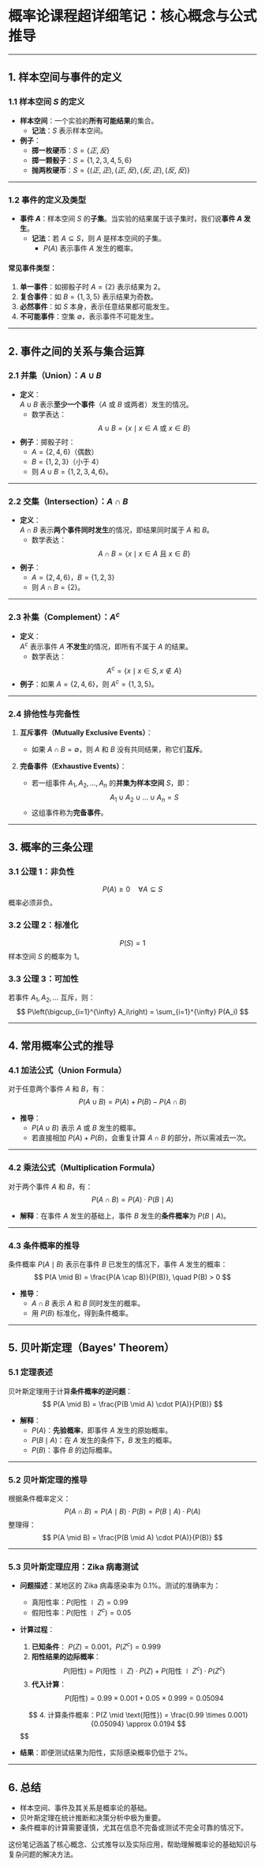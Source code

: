 # **概率论课程超详细笔记：核心概念与公式推导**

---

## **1. 样本空间与事件的定义**  
### **1.1 样本空间 $S$ 的定义**
- **样本空间**：一个实验的**所有可能结果**的集合。  
  - **记法**：$S$ 表示样本空间。
- **例子**：  
  - **掷一枚硬币**：$S = \{正, 反\}$  
  - **掷一颗骰子**：$S = \{1, 2, 3, 4, 5, 6\}$  
  - **抛两枚硬币**：$S = \{(正, 正), (正, 反), (反, 正), (反, 反)\}$

---

### **1.2 事件的定义及类型**
- **事件 $A$**：样本空间 $S$ 的**子集**。当实验的结果属于该子集时，我们说**事件 $A$ 发生**。
  - **记法**：若 $A \subseteq S$，则 $A$ 是样本空间的子集。  
    - $P(A)$ 表示事件 $A$ 发生的概率。

#### **常见事件类型：**
1. **单一事件**：如掷骰子时 $A = \{2\}$ 表示结果为 2。
2. **复合事件**：如 $B = \{1, 3, 5\}$ 表示结果为奇数。
3. **必然事件**：如 $S$ 本身，表示任意结果都可能发生。
4. **不可能事件**：空集 $\emptyset$，表示事件不可能发生。

---

## **2. 事件之间的关系与集合运算**  
### **2.1 并集（Union）：$A \cup B$**  
- **定义**：  
  $A \cup B$ 表示**至少一个事件**（$A$ 或 $B$ 或两者）发生的情况。  
  - 数学表达：
    $$
    A \cup B = \{x \mid x \in A \text{ 或 } x \in B\} 
    $$
- **例子**：掷骰子时：
  - $A = \{2, 4, 6\}$（偶数）  
  - $B = \{1, 2, 3\}$（小于 4）  
  - 则 $A \cup B = \{1, 2, 3, 4, 6\}$。

---

### **2.2 交集（Intersection）：$A \cap B$**  
- **定义**：  
  $A \cap B$ 表示**两个事件同时发生**的情况，即结果同时属于 $A$ 和 $B$。  
  - 数学表达：
    $$
    A \cap B = \{x \mid x \in A \text{ 且 } x \in B\} 
    $$
- **例子**：  
  - $A = \{2, 4, 6\}$，$B = \{1, 2, 3\}$  
  - 则 $A \cap B = \{2\}$。

---

### **2.3 补集（Complement）：$A^c$**  
- **定义**：  
  $A^c$ 表示事件 $A$ **不发生**的情况，即所有不属于 $A$ 的结果。  
  - 数学表达：
    $$
    A^c = \{x \mid x \in S, x \notin A\} 
    $$
- **例子**：如果 $A = \{2, 4, 6\}$，则 $A^c = \{1, 3, 5\}$。

---

### **2.4 排他性与完备性**  
1. **互斥事件（Mutually Exclusive Events）**：  
   - 如果 $A \cap B = \emptyset$，则 $A$ 和 $B$ 没有共同结果，称它们**互斥**。

2. **完备事件（Exhaustive Events）**：  
   - 若一组事件 $A_1, A_2, \dots, A_n$ 的**并集为样本空间** $S$，即：
     $$
     A_1 \cup A_2 \cup \dots \cup A_n = S 
     $$
   - 这组事件称为**完备事件**。

---

## **3. 概率的三条公理**  
### **3.1 公理 1：非负性**  
$$
P(A) \geq 0 \quad \forall A \subseteq S  
$$
概率必须非负。

### **3.2 公理 2：标准化**  
$$
P(S) = 1  
$$
样本空间 $S$ 的概率为 1。

### **3.3 公理 3：可加性**  
若事件 $A_1, A_2, \dots$ 互斥，则：
$$
P\left(\bigcup_{i=1}^{\infty} A_i\right) = \sum_{i=1}^{\infty} P(A_i)  
$$

---

## **4. 常用概率公式的推导**  
### **4.1 加法公式（Union Formula）**  
对于任意两个事件 $A$ 和 $B$，有：
$$
P(A \cup B) = P(A) + P(B) - P(A \cap B)  
$$
- **推导**：
  - $P(A \cup B)$ 表示 $A$ 或 $B$ 发生的概率。
  - 若直接相加 $P(A) + P(B)$，会重复计算 $A \cap B$ 的部分，所以需减去一次。

---

### **4.2 乘法公式（Multiplication Formula）**  
对于两个事件 $A$ 和 $B$，有：
$$
P(A \cap B) = P(A) \cdot P(B \mid A)  
$$
- **解释**：在事件 $A$ 发生的基础上，事件 $B$ 发生的**条件概率**为 $P(B \mid A)$。

---

### **4.3 条件概率的推导**  
条件概率 $P(A \mid B)$ 表示在事件 $B$ 已发生的情况下，事件 $A$ 发生的概率：
$$
P(A \mid B) = \frac{P(A \cap B)}{P(B)}, \quad P(B) > 0  
$$
- **推导**：
  - $A \cap B$ 表示 $A$ 和 $B$ 同时发生的概率。
  - 用 $P(B)$ 标准化，得到条件概率。

---

## **5. 贝叶斯定理（Bayes' Theorem）**

### **5.1 定理表述**
贝叶斯定理用于计算**条件概率的逆问题**：
$$
P(A \mid B) = \frac{P(B \mid A) \cdot P(A)}{P(B)}  
$$
- **解释**：
  - $P(A)$：**先验概率**，即事件 $A$ 发生的原始概率。
  - $P(B \mid A)$：在 $A$ 发生的条件下，$B$ 发生的概率。
  - $P(B)$：事件 $B$ 的边际概率。

---

### **5.2 贝叶斯定理的推导**  
根据条件概率定义：
$$
P(A \cap B) = P(A \mid B) \cdot P(B) = P(B \mid A) \cdot P(A)  
$$
整理得：
$$
P(A \mid B) = \frac{P(B \mid A) \cdot P(A)}{P(B)}  
$$

---

### **5.3 贝叶斯定理应用：Zika 病毒测试**  
- **问题描述**：某地区的 Zika 病毒感染率为 $0.1\%$。测试的准确率为：
  - 真阳性率：$P(\text{阳性} \mid Z) = 0.99$  
  - 假阳性率：$P(\text{阳性} \mid Z^c) = 0.05$

- **计算过程**：
  1. **已知条件**：
     $P(Z) = 0.001$，$P(Z^c) = 0.999$
  2. **阳性结果的边际概率**：
     $$
     P(\text{阳性}) = P(\text{阳性} \mid Z) \cdot P(Z) + P(\text{阳性} \mid Z^c) \cdot P(Z^c)  
     $$
  3. **代入计算**：
     $$  P(\text{阳性}) = 0.99 \times 0.001 + 0.05 \times 0.999 = 0.05094$$
  

  $$
  4. 计算条件概率：P(Z \mid \text{阳性}) = \frac{0.99 \times 0.001}{0.05094} \approx 0.0194  
     $$
  $$
- **结果**：即便测试结果为阳性，实际感染概率仍低于 $2\%$。

---

## **6. 总结**
- 样本空间、事件及其关系是概率论的基础。
- 贝叶斯定理在统计推断和决策分析中极为重要。  
- 条件概率的计算需要谨慎，尤其在信息不完备或测试不完全可靠的情况下。  

这份笔记涵盖了核心概念、公式推导以及实际应用，帮助理解概率论的基础知识与复杂问题的解决方法。